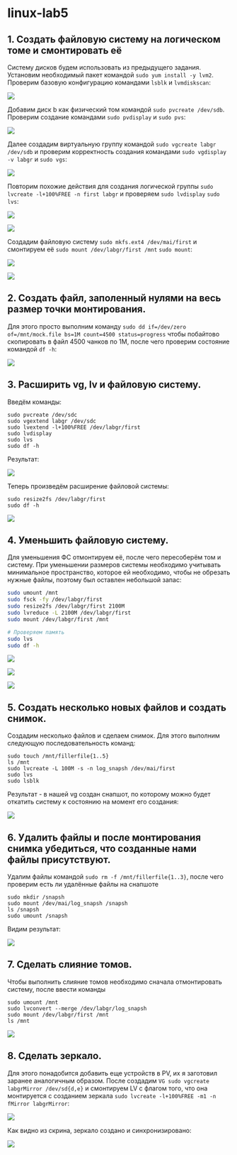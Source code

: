 # linux-lab5

## 1. Создать файловую систему на логическом томе и смонтировать её

Систему дисков будем использовать из предыдущего задания. Установим необходимый пакет командой ```sudo yum install -y lvm2```. Проверим базовую конфигурацию командами ```lsblk``` и ```lvmdiskscan```:

![](a.jpg)

Добавим диск b как физический том командой ```sudo pvcreate /dev/sdb```. Проверим создание командами ```sudo pvdisplay``` и ```sudo pvs```:

![](b.jpg)

Далее создадим виртуальную группу командой ```sudo vgcreate labgr /dev/sdb``` и проверим корректность создания командами ```sudo vgdisplay -v labgr``` и ```sudo vgs```:

![](c.jpg)

Повторим похожие действия для создания логической группы ```sudo lvcreate -l+100%FREE -n first labgr``` и проверяем ```sudo lvdisplay``` ```sudo lvs```:

![](d.jpg)

![](da.jpg)

Создадим файловую систему ```sudo mkfs.ext4 /dev/mai/first``` и смонтируем её ```sudo mount /dev/labgr/first /mnt``` ```sudo mount```:

![](e.jpg)

![](f.jpg)

## 2. Создать файл, заполенный нулями на весь размер точки монтирования.

Для этого просто выполним команду ```sudo dd if=/dev/zero of=/mnt/mock.file bs=1M count=4500 status=progress``` чтобы побайтово скопировать в файл 4500 чанков по 1М, после чего проверим состояние командой ```df -h```:

![](g.jpg)

## 3. Расширить vg, lv и файловую систему.

Введём команды:
```
sudo pvcreate /dev/sdc
sudo vgextend labgr /dev/sdc
sudo lvextend -l+100%FREE /dev/labgr/first
sudo lvdisplay
sudo lvs
sudo df -h
```
Результат:

![](h.jpg)

Теперь произведём расширение файловой системы:

```
sudo resize2fs /dev/labgr/first
sudo df -h
```
![](i.jpg)

## 4. Уменьшить файловую систему.

Для уменьшения ФС отмонтируем её, после чего пересоберём том и систему. При уменьшении размеров системы необходимо учитывать минимальное пространство, которое ей необходимо, чтобы не обрезать нужные файлы, поэтому был оставлен небольшой запас:

```bash
sudo umount /mnt
sudo fsck -fy /dev/labgr/first
sudo resize2fs /dev/labgr/first 2100M
sudo lvreduce -L 2100M /dev/labgr/first
sudo mount /dev/labgr/first /mnt

# Проверяем память
sudo lvs
sudo df -h
```
![](j1.png)

![](j2.png)

![](j3.png)

## 5. Создать несколько новых файлов и создать снимок.

Создадим несколько файлов и сделаем снимок. Для этого выполним следующую последовательность команд:

```
sudo touch /mnt/fillerfile{1..5}
ls /mnt
sudo lvcreate -L 100M -s -n log_snapsh /dev/mai/first
sudo lvs
sudo lsblk
```

Результат - в нашей vg создан снапшот, по которому можно будет откатить систему к состоянию на момент его создания:

![](k.jpg)

## 6. Удалить файлы и после монтирования снимка убедиться, что созданные нами файлы присутствуют.

Удалим файлы командой ```sudo rm -f /mnt/fillerfile{1..3}```, после чего проверим есть ли удалённые файлы на снапшоте

```
sudo mkdir /snapsh
sudo mount /dev/mai/log_snapsh /snapsh
ls /snapsh
sudo umount /snapsh
```

Видим результат:

![](l.jpg)

## 7. Сделать слияние томов.

Чтобы выполнить слияние томов необходимо сначала отмонтировать систему, после ввести команды

```
sudo umount /mnt
sudo lvconvert --merge /dev/labgr/log_snapsh
sudo mount /dev/labgr/first /mnt
ls /mnt
```

![](m.jpg)

## 8. Сделать зеркало.

Для этого понадобится добавить еще устройств в PV, их я заготовил заранее аналогичным образом. После создадим ```VG sudo vgcreate labgrMirror /dev/sd{d,e}``` и смонтируем LV с флагом того, что она монтируется с созданием зеркала ```sudo lvcreate -l+100%FREE -m1 -n fMirror labgrMirror```:

![](n.jpg)

Как видно из скрина, зеркало создано и синхронизировано:

![](o.jpg)

